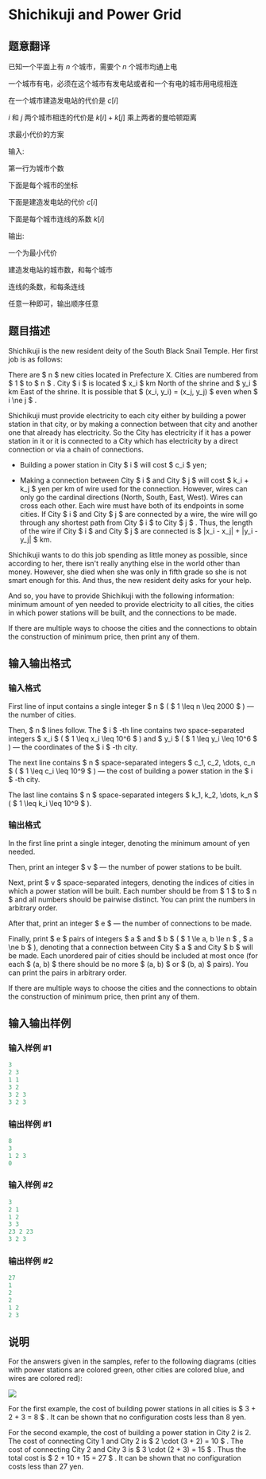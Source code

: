# Shichikuji and Power Grid

## 题意翻译

已知一个平面上有 $n$ 个城市，需要个 $n$ 个城市均通上电

一个城市有电，必须在这个城市有发电站或者和一个有电的城市用电缆相连

在一个城市建造发电站的代价是 $c[i]$

$i$ 和 $j$ 两个城市相连的代价是 $k[i]+k[j]$ 乘上两者的曼哈顿距离

求最小代价的方案

输入:

第一行为城市个数

下面是每个城市的坐标

下面是建造发电站的代价 $c[i]$

下面是每个城市连线的系数 $k[i]$

输出:

一个为最小代价

建造发电站的城市数，和每个城市

连线的条数，和每条连线

任意一种即可，输出顺序任意

## 题目描述

Shichikuji is the new resident deity of the South Black Snail Temple. Her first job is as follows:

There are $ n $ new cities located in Prefecture X. Cities are numbered from $ 1 $ to $ n $ . City $ i $ is located $ x_i $ km North of the shrine and $ y_i $ km East of the shrine. It is possible that $ (x_i, y_i) = (x_j, y_j) $ even when $ i \ne j $ .

Shichikuji must provide electricity to each city either by building a power station in that city, or by making a connection between that city and another one that already has electricity. So the City has electricity if it has a power station in it or it is connected to a City which has electricity by a direct connection or via a chain of connections.

- Building a power station in City $ i $ will cost $ c_i $ yen;

- Making a connection between City $ i $ and City $ j $ will cost $ k_i + k_j $ yen per km of wire used for the connection. However, wires can only go the cardinal directions (North, South, East, West). Wires can cross each other. Each wire must have both of its endpoints in some cities. If City $ i $ and City $ j $ are connected by a wire, the wire will go through any shortest path from City $ i $ to City $ j $ . Thus, the length of the wire if City $ i $ and City $ j $ are connected is $ |x_i - x_j| + |y_i - y_j| $ km.

Shichikuji wants to do this job spending as little money as possible, since according to her, there isn't really anything else in the world other than money. However, she died when she was only in fifth grade so she is not smart enough for this. And thus, the new resident deity asks for your help.

And so, you have to provide Shichikuji with the following information: minimum amount of yen needed to provide electricity to all cities, the cities in which power stations will be built, and the connections to be made.

If there are multiple ways to choose the cities and the connections to obtain the construction of minimum price, then print any of them.

## 输入输出格式

### 输入格式

First line of input contains a single integer $ n $ ( $ 1 \leq n \leq 2000 $ ) — the number of cities.

Then, $ n $ lines follow. The $ i $ -th line contains two space-separated integers $ x_i $ ( $ 1 \leq x_i \leq 10^6 $ ) and $ y_i $ ( $ 1 \leq y_i \leq 10^6 $ ) — the coordinates of the $ i $ -th city.

The next line contains $ n $ space-separated integers $ c_1, c_2, \dots, c_n $ ( $ 1 \leq c_i \leq 10^9 $ ) — the cost of building a power station in the $ i $ -th city.

The last line contains $ n $ space-separated integers $ k_1, k_2, \dots, k_n $ ( $ 1 \leq k_i \leq 10^9 $ ).

### 输出格式

In the first line print a single integer, denoting the minimum amount of yen needed.

Then, print an integer $ v $ — the number of power stations to be built.

Next, print $ v $ space-separated integers, denoting the indices of cities in which a power station will be built. Each number should be from $ 1 $ to $ n $ and all numbers should be pairwise distinct. You can print the numbers in arbitrary order.

After that, print an integer $ e $ — the number of connections to be made.

Finally, print $ e $ pairs of integers $ a $ and $ b $ ( $ 1 \le a, b \le n $ , $ a \ne b $ ), denoting that a connection between City $ a $ and City $ b $ will be made. Each unordered pair of cities should be included at most once (for each $ (a, b) $ there should be no more $ (a, b) $ or $ (b, a) $ pairs). You can print the pairs in arbitrary order.

If there are multiple ways to choose the cities and the connections to obtain the construction of minimum price, then print any of them.

## 输入输出样例

### 输入样例 #1

```cpp
3
2 3
1 1
3 2
3 2 3
3 2 3

```
### 输出样例 #1

```cpp
8
3
1 2 3 
0

```
### 输入样例 #2

```cpp
3
2 1
1 2
3 3
23 2 23
3 2 3

```
### 输出样例 #2

```cpp
27
1
2 
2
1 2
2 3

```
## 说明

For the answers given in the samples, refer to the following diagrams (cities with power stations are colored green, other cities are colored blue, and wires are colored red):

![](https://cdn.luogu.com.cn/upload/vjudge_pic/CF1245D/251d50cda099f4e4be2994b6b01574cc32a17cd3.png)

For the first example, the cost of building power stations in all cities is $ 3 + 2 + 3 = 8 $ . It can be shown that no configuration costs less than 8 yen.

For the second example, the cost of building a power station in City 2 is 2. The cost of connecting City 1 and City 2 is $ 2 \cdot (3 + 2) = 10 $ . The cost of connecting City 2 and City 3 is $ 3 \cdot (2 + 3) = 15 $ . Thus the total cost is $ 2 + 10 + 15 = 27 $ . It can be shown that no configuration costs less than 27 yen.

